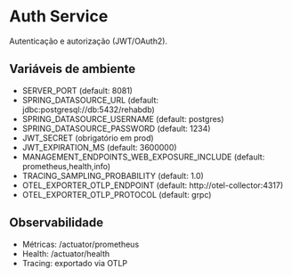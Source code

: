 # Auth Service

Autenticação e autorização (JWT/OAuth2).

## Variáveis de ambiente
- SERVER_PORT (default: 8081)
- SPRING_DATASOURCE_URL (default: jdbc:postgresql://db:5432/rehabdb)
- SPRING_DATASOURCE_USERNAME (default: postgres)
- SPRING_DATASOURCE_PASSWORD (default: 1234)
- JWT_SECRET (obrigatório em prod)
- JWT_EXPIRATION_MS (default: 3600000)
- MANAGEMENT_ENDPOINTS_WEB_EXPOSURE_INCLUDE (default: prometheus,health,info)
- TRACING_SAMPLING_PROBABILITY (default: 1.0)
- OTEL_EXPORTER_OTLP_ENDPOINT (default: http://otel-collector:4317)
- OTEL_EXPORTER_OTLP_PROTOCOL (default: grpc)

## Observabilidade
- Métricas: /actuator/prometheus
- Health: /actuator/health
- Tracing: exportado via OTLP

